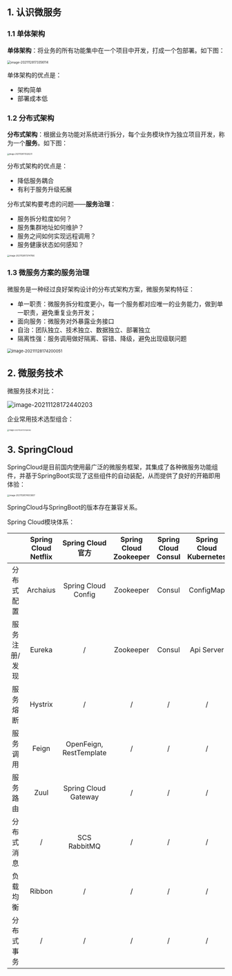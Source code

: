 ## 1. 认识微服务

### 1.1 单体架构

**单体架构**：将业务的所有功能集中在一个项目中开发，打成一个包部署。如下图：

<img src="https://chua-n.gitee.io/figure-bed/notebook/JavaWeb/SpringCloud/image-20211128173356114.png" alt="image-20211128173356114" style="zoom:50%;" />

单体架构的优点是：

- 架构简单
- 部署成本低

### 1.2 分布式架构

**分布式架构**：根据业务功能对系统进行拆分，每个业务模块作为独立项目开发，称为一个**服务**。如下图：

<img src="https://chua-n.gitee.io/figure-bed/notebook/JavaWeb/SpringCloud/image-20211128173526231.png" alt="image-20211128173526231" style="zoom:30%;" />

分布式架构的优点是：

- 降低服务耦合
- 有利于服务升级拓展

分布式架构要考虑的问题——**服务治理**：

- 服务拆分粒度如何？
- 服务集群地址如何维护？
- 服务之间如何实现远程调用？
- 服务健康状态如何感知？

<img src="https://chua-n.gitee.io/figure-bed/notebook/JavaWeb/SpringCloud/image-20211128173747166.png" alt="image-20211128173747166" style="zoom:33%;" />

### 1.3 微服务方案的服务治理

微服务是一种经过良好架构设计的分布式架构方案，微服务架构特征：

- 单一职责：微服务拆分粒度更小，每一个服务都对应唯一的业务能力，做到单一职责，避免重复业务开发；
- 面向服务：微服务对外暴露业务接口
- 自治：团队独立、技术独立、数据独立、部署独立
- 隔离性强：服务调用做好隔离、容错、降级，避免出现级联问题

<img src="https://chua-n.gitee.io/figure-bed/notebook/JavaWeb/SpringCloud/image-20211128174200051.png" alt="image-20211128174200051" style="zoom:66%;" />

## 2. 微服务技术

微服务技术对比：

![image-20211128172440203](https://chua-n.gitee.io/figure-bed/notebook/JavaWeb/SpringCloud/image-20211128172440203.png)

企业常用技术选型组合：

<img src="https://chua-n.gitee.io/figure-bed/notebook/JavaWeb/SpringCloud/image-20211128172746094.png" alt="image-20211128172746094" style="zoom:28%;" />

## 3. SpringCloud

SpringCloud是目前国内使用最广泛的微服务框架，其集成了各种微服务功能组件，并基于SpringBoot实现了这些组件的自动装配，从而提供了良好的开箱即用体验：

<img src="https://chua-n.gitee.io/figure-bed/notebook/JavaWeb/SpringCloud/image-20211128174503807.png" alt="image-20211128174503807" style="zoom:33%;" />

SpringCloud与SpringBoot的版本存在兼容关系。

Spring Cloud模块体系：

|               | Spring Cloud Netflix |    Spring Cloud 官方    | Spring Cloud Zookeeper | Spring Cloud Consul | Spring  Cloud Kubernetes | Spring Cloud Alibaba |
| :-----------: | :------------------: | :---------------------: | :--------------------: | :-----------------: | :----------------------: | :------------------: |
|  分布式配置   |       Archaius       |   Spring Cloud Config   |       Zookeeper        |       Consul        |        ConfigMap         |        Nacos         |
| 服务注册/发现 |        Eureka        |            /            |       Zookeeper        |       Consul        |        Api Server        |        Nacos         |
|   服务熔断    |       Hystrix        |            /            |           /            |          /          |            /             |       Sentinel       |
|   服务调用    |        Feign         | OpenFeign, RestTemplate |           /            |          /          |            /             |      Dubbo RPC       |
|   服务路由    |         Zuul         |  Spring Cloud Gateway   |           /            |          /          |            /             |     Dubbo PROXY      |
|  分布式消息   |          /           |      SCS RabbitMQ       |           /            |          /          |            /             |     SCS RocketMQ     |
|   负载均衡    |        Ribbon        |            /            |           /            |          /          |            /             |       Dubbo LB       |
|  分布式事务   |          /           |            /            |           /            |          /          |            /             |        Seata         |

